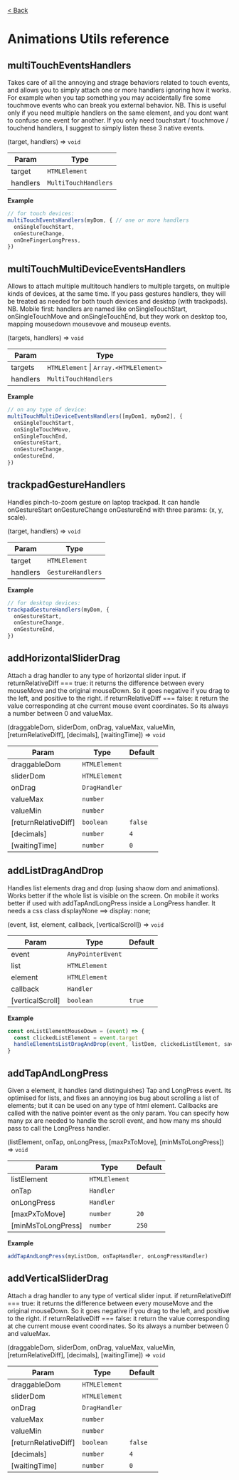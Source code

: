 [< Back](https://github.com/AlessandroCipolletti/js-math-and-ui-utils)

# Animations Utils reference


<a name="multiTouchEventsHandlers
Takes care of all the annoying and strage behaviors related to touch events,
and allows you to simply attach one or more handlers ignoring how it works.
For example when you tap something you may accidentally fire some touchmove events who can break you external behavior.
NB. This is useful only if you need multiple handlers on the same element, and you dont want to confuse one event for another.
If you only need touchstart / touchmove / touchend handlers, I suggest to simply listen these 3 native events."></a>

## multiTouchEventsHandlers
Takes care of all the annoying and strage behaviors related to touch events,
and allows you to simply attach one or more handlers ignoring how it works.
For example when you tap something you may accidentally fire some touchmove events who can break you external behavior.
NB. This is useful only if you need multiple handlers on the same element, and you dont want to confuse one event for another.
If you only need touchstart / touchmove / touchend handlers, I suggest to simply listen these 3 native events.

(target, handlers) ⇒ <code>void</code>

| Param | Type |
| --- | --- |
| target | <code>HTMLElement</code> |
| handlers | <code>MultiTouchHandlers</code> |

**Example**  
```js
// for touch devices:
multiTouchEventsHandlers(myDom, { // one or more handlers
  onSingleTouchStart,
  onGestureChange,
  onOneFingerLongPress,
})
```
<a name="multiTouchMultiDeviceEventsHandlers
Allows to attach multiple multitouch handlers to multiple targets, on multiple kinds of devices, at the same time.
If you pass gestures handlers, they will be treated as needed for both touch devices and desktop (with trackpads).
NB. Mobile first_ handlers are named like onSingleTouchStart, onSingleTouchMove and onSingleTouchEnd,
but they work on desktop too, mapping mousedown mousevove and mouseup events."></a>

## multiTouchMultiDeviceEventsHandlers
Allows to attach multiple multitouch handlers to multiple targets, on multiple kinds of devices, at the same time.
If you pass gestures handlers, they will be treated as needed for both touch devices and desktop (with trackpads).
NB. Mobile first: handlers are named like onSingleTouchStart, onSingleTouchMove and onSingleTouchEnd,
but they work on desktop too, mapping mousedown mousevove and mouseup events.

(targets, handlers) ⇒ <code>void</code>

| Param | Type |
| --- | --- |
| targets | <code>HTMLElement</code> \| <code>Array.&lt;HTMLElement&gt;</code> |
| handlers | <code>MultiTouchHandlers</code> |

**Example**  
```js
// on any type of device:
multiTouchMultiDeviceEventsHandlers([myDom1, myDom2], {
  onSingleTouchStart,
  onSingleTouchMove,
  onSingleTouchEnd,
  onGestureStart,
  onGestureChange,
  onGestureEnd,
})
```
<a name="trackpadGestureHandlers
Handles pinch-to-zoom gesture on laptop trackpad.
It can handle onGestureStart onGestureChange onGestureEnd with three params_ (x, y, scale)"></a>

## trackpadGestureHandlers
Handles pinch-to-zoom gesture on laptop trackpad.
It can handle onGestureStart onGestureChange onGestureEnd with three params: (x, y, scale).

(target, handlers) ⇒ <code>void</code>

| Param | Type |
| --- | --- |
| target | <code>HTMLElement</code> |
| handlers | <code>GestureHandlers</code> |

**Example**  
```js
// for desktop devices:
trackpadGestureHandlers(myDom, {
  onGestureStart,
  onGestureChange,
  onGestureEnd,
})
```
<a name="addHorizontalSliderDrag
Attach a drag handler to any type of horizontal slider input.
if returnRelativeDiff === true_ it returns the difference between every mouseMove and the original mouseDown.
      So it goes negative if you drag to the left, and positive to the right.
  if returnRelativeDiff === false_ it return the value corresponding at che current mouse event coordinates.
      So its always a number between 0 and valueMax."></a>

## addHorizontalSliderDrag
Attach a drag handler to any type of horizontal slider input.
if returnRelativeDiff === true: it returns the difference between every mouseMove and the original mouseDown.
      So it goes negative if you drag to the left, and positive to the right.
  if returnRelativeDiff === false: it return the value corresponding at che current mouse event coordinates.
      So its always a number between 0 and valueMax.

(draggableDom, sliderDom, onDrag, valueMax, valueMin, [returnRelativeDiff], [decimals], [waitingTime]) ⇒ <code>void</code>

| Param | Type | Default |
| --- | --- | --- |
| draggableDom | <code>HTMLElement</code> |  |
| sliderDom | <code>HTMLElement</code> |  |
| onDrag | <code>DragHandler</code> |  |
| valueMax | <code>number</code> |  |
| valueMin | <code>number</code> |  |
| [returnRelativeDiff] | <code>boolean</code> | <code>false</code> |
| [decimals] | <code>number</code> | <code>4</code> |
| [waitingTime] | <code>number</code> | <code>0</code> |

<a name="addListDragAndDrop
Handles list elements drag and drop (using shaow dom and animations).
Works better if the whole list is visible on the screen.
On mobile it works better if used with addTapAndLongPress inside a LongPress handler.
It needs a css class displayNone ==> display_ none;"></a>

## addListDragAndDrop
Handles list elements drag and drop (using shaow dom and animations).
Works better if the whole list is visible on the screen.
On mobile it works better if used with addTapAndLongPress inside a LongPress handler.
It needs a css class displayNone ==> display: none;

(event, list, element, callback, [verticalScroll]) ⇒ <code>void</code>

| Param | Type | Default |
| --- | --- | --- |
| event | <code>AnyPointerEvent</code> |  |
| list | <code>HTMLElement</code> |  |
| element | <code>HTMLElement</code> |  |
| callback | <code>Handler</code> |  |
| [verticalScroll] | <code>boolean</code> | <code>true</code> |

**Example**  
```js
const onListElementMouseDown = (event) => {
  const clickedListElement = event.target
  handleElementsListDragAndDrop(event, listDom, clickedListElement, saveListDrag)
}
```
<a name="addTapAndLongPress
Given a element, it handles (and distinguishes) Tap and LongPress event.
Its optimised for lists, and fixes an annoying ios bug about scrolling a list of elements;
but it can be used on any type of html element.
Callbacks are called with the native pointer event as the only param.
You can specify how many px are needed to handle the scroll event, and how many ms should pass to call the LongPress handler."></a>

## addTapAndLongPress
Given a element, it handles (and distinguishes) Tap and LongPress event.
Its optimised for lists, and fixes an annoying ios bug about scrolling a list of elements;
but it can be used on any type of html element.
Callbacks are called with the native pointer event as the only param.
You can specify how many px are needed to handle the scroll event, and how many ms should pass to call the LongPress handler.

(listElement, onTap, onLongPress, [maxPxToMove], [minMsToLongPress]) ⇒ <code>void</code>

| Param | Type | Default |
| --- | --- | --- |
| listElement | <code>HTMLElement</code> |  |
| onTap | <code>Handler</code> |  |
| onLongPress | <code>Handler</code> |  |
| [maxPxToMove] | <code>number</code> | <code>20</code> |
| [minMsToLongPress] | <code>number</code> | <code>250</code> |

**Example**  
```js
addTapAndLongPress(myListDom, onTapHandler, onLongPressHandler)
```
<a name="addVerticalSliderDrag
Attach a drag handler to any type of vertical slider input.
if returnRelativeDiff === true_ it returns the difference between every mouseMove and the original mouseDown.
      So it goes negative if you drag to the left, and positive to the right.
  if returnRelativeDiff === false_ it return the value corresponding at che current mouse event coordinates.
      So its always a number between 0 and valueMax."></a>

## addVerticalSliderDrag
Attach a drag handler to any type of vertical slider input.
if returnRelativeDiff === true: it returns the difference between every mouseMove and the original mouseDown.
      So it goes negative if you drag to the left, and positive to the right.
  if returnRelativeDiff === false: it return the value corresponding at che current mouse event coordinates.
      So its always a number between 0 and valueMax.

(draggableDom, sliderDom, onDrag, valueMax, valueMin, [returnRelativeDiff], [decimals], [waitingTime]) ⇒ <code>void</code>

| Param | Type | Default |
| --- | --- | --- |
| draggableDom | <code>HTMLElement</code> |  |
| sliderDom | <code>HTMLElement</code> |  |
| onDrag | <code>DragHandler</code> |  |
| valueMax | <code>number</code> |  |
| valueMin | <code>number</code> |  |
| [returnRelativeDiff] | <code>boolean</code> | <code>false</code> |
| [decimals] | <code>number</code> | <code>4</code> |
| [waitingTime] | <code>number</code> | <code>0</code> |
